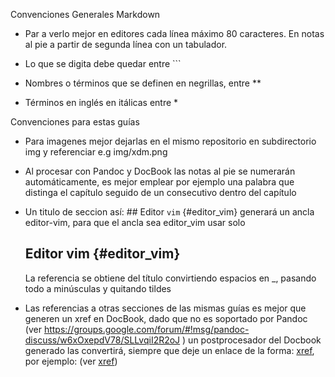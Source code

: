 

Convenciones Generales Markdown

* Par a verlo mejor en editores cada línea máximo 80 caracteres. 
  En notas al pie a partir de segunda línea con un tabulador.

* Lo que se digita debe quedar entre ```

* Nombres o términos que se definen en negrillas, entre **

* Términos en inglés en itálicas entre *



Convenciones para estas guías

* Para imagenes mejor dejarlas en el mismo repositorio en subdirectorio img
  y referenciar e.g img/xdm.png

* Al procesar con Pandoc y DocBook las notas al pie se numerarán
  automáticamente, es mejor emplear por ejemplo una palabra que
  distinga el capítulo seguido de un consecutivo dentro
  del capítulo

* Un titulo de seccion así: ## Editor ```vim``` {#editor_vim}
  generará un ancla editor-vim, para que el ancla sea editor_vim usar solo
  ## Editor vim {#editor_vim}
  La referencia se obtiene del título convirtiendo espacios en _, pasando
  todo a minúsculas y quitando tildes

* Las referencias a otras secciones de las mismas guías es mejor que generen
  un xref en DocBook, dado que no es soportado por Pandoc (ver 
  https://groups.google.com/forum/#!msg/pandoc-discuss/w6xOxepdV78/SLLvqiI2R2oJ )
  un postprocesador del Docbook generado las convertirá, siempre que
  deje un enlace de la forma: [xref](#id_seccion), por ejemplo:
	(ver [xref](#primer_uso_de_adJ))


